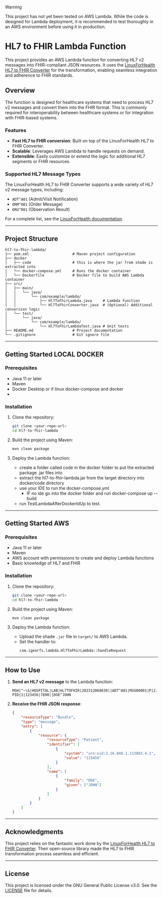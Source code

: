 Warning

This project has not yet been tested on AWS Lambda. While the code is designed for Lambda deployment, it is recommended to test thoroughly in an AWS environment before using it in production.

# HL7 to FHIR Lambda Function

This project provides an AWS Lambda function for converting HL7 v2 messages into FHIR-compliant JSON resources. It uses the [LinuxForHealth HL7 to FHIR Converter](https://github.com/LinuxForHealth/hl7v2-fhir-converter) for the transformation, enabling seamless integration and adherence to FHIR standards.

## Overview

The function is designed for healthcare systems that need to process HL7 v2 messages and convert them into the FHIR format. This is commonly required for interoperability between healthcare systems or for integration with FHIR-based systems.

### Features
- **Fast HL7 to FHIR conversion**: Built on top of the LinuxForHealth HL7 to FHIR Converter.
- **Scalable**: Leverages AWS Lambda to handle requests on demand.
- **Extensible**: Easily customize or extend the logic for additional HL7 segments or FHIR resources.

### Supported HL7 Message Types
The LinuxForHealth HL7 to FHIR Converter supports a wide variety of HL7 v2 message types, including:
- `ADT^A01` (Admit/Visit Notification)
- `ORM^O01` (Order Message)
- `ORU^R01` (Observation Result)

For a complete list, see the [LinuxForHealth documentation](https://github.com/LinuxForHealth/hl7v2-fhir-converter#supported-message-types).

---

## Project Structure

```plaintext
hl7-to-fhir-lambda/
├── pom.xml                    # Maven project configuration
├── docker
│   ├── code                   # this is where the jar from shade is extracted into
│   └── docker-compose.yml     # Runs the docker container
│   └── Dockerfile             # Docker file to build AWS Lambda container
├── src/
│   ├── main/
│   │   └── java/
│   │       └── com/example/lambda/
│   │           ├── Hl7ToFhirLambda.java     # Lambda function
│   │           └── Hl7ToFhirConverter.java  # (Optional) Additional conversion logic
│   └── test/
│       └── java/
│           └── com/example/lambda/
│               └── Hl7ToFhirLambdaTest.java # Unit tests
├── README.md                  # Project documentation
└── .gitignore                 # Git ignore file
```

---

## Getting Started LOCAL DOCKER
### Prerequisites
- Java 11 or later
- Maven
- Docker Desktop or if linux docker-compose and docker
- 
### Installation

1. Clone the repository:
   ```bash
   git clone <your-repo-url>
   cd hl7-to-fhir-lambda
   ```

2. Build the project using Maven:
   ```bash
   mvn clean package
   ```

3. Deploy the Lambda function:
   - create a folder called code in the docker folder to put the extracted package .jar files into
   - extract the hl7-to-fhir-lambda.jar from the target directory into docker/code directory
   - use your IDE to run the docker-compose.yml
     - IF no ide go into the docker folder and run docker-compose up --build
   - run TestLambdaAfterDockerIdUp to test.

---


## Getting Started AWS

### Prerequisites
- Java 11 or later
- Maven
- AWS account with permissions to create and deploy Lambda functions
- Basic knowledge of HL7 and FHIR

### Installation

1. Clone the repository:
   ```bash
   git clone <your-repo-url>
   cd hl7-to-fhir-lambda
   ```

2. Build the project using Maven:
   ```bash
   mvn clean package
   ```

3. Deploy the Lambda function:
   - Upload the shade `.jar` file in `target/` to AWS Lambda.
   - Set the handler to:
     ```plaintext
     com.igearfs.lambda.Hl7ToFhirLambda::handleRequest
     ```

---

## How to Use

1. **Send an HL7 v2 message** to the Lambda function:
   ```plaintext
   MSH|^~\&|HOSPITAL|LAB|HL7TOFHIR|202312060830||ADT^A01|MSG00001|P|2.5
   PID|1|123456|7890||DOE^JOHN
   ```

2. **Receive the FHIR JSON response**:
   ```json
   {
       "resourceType": "Bundle",
       "type": "message",
       "entry": [
           {
               "resource": {
                   "resourceType": "Patient",
                   "identifier": [
                       {
                           "system": "urn:oid:2.16.840.1.113883.4.1",
                           "value": "123456"
                       }
                   ],
                   "name": [
                       {
                           "family": "DOE",
                           "given": ["JOHN"]
                       }
                   ]
               }
           }
       ]
   }
   ```

---

## Acknowledgments

This project relies on the fantastic work done by the [LinuxForHealth HL7 to FHIR Converter](https://github.com/LinuxForHealth/hl7v2-fhir-converter). Their open-source library made the HL7 to FHIR transformation process seamless and efficient.

---

## License
This project is licensed under the GNU General Public License v3.0. See the [LICENSE](LICENSE) file for details.

